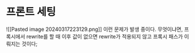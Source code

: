 # 프론트 세팅
![[Pasted image 20240317223129.png]]
이런 문제가 발생 중이다.
무엇이냐면, 프록시에서 rewrite를 할 때 이후 값이 없으면 rewrite가 적용되지 않고 프록시 패스가 이뤄지는 것이다;